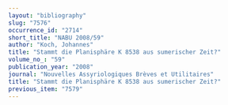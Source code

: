 ```yaml
---
layout: "bibliography"
slug: "7576"
occurrence_id: "2714"
short_title: "NABU 2008/59"
author: "Koch, Johannes"
title: "Stammt die Planisphäre K 8538 aus sumerischer Zeit?"
volume_no_: "59"
publication_year: "2008"
journal: "Nouvelles Assyriologiques Brèves et Utilitaires"
title: "Stammt die Planisphäre K 8538 aus sumerischer Zeit?"
previous_item: "7579"
---
```


